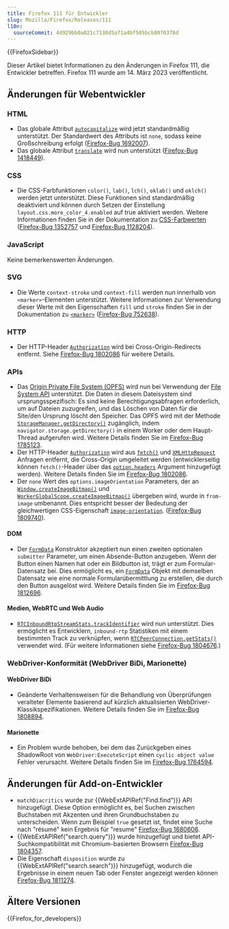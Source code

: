 ```yaml
---
title: Firefox 111 für Entwickler
slug: Mozilla/Firefox/Releases/111
l10n:
  sourceCommit: 4d929bb0a021c7130d5a71a4bf505bcb8070378d
---
```


{{FirefoxSidebar}}

Dieser Artikel bietet Informationen zu den Änderungen in Firefox 111, die Entwickler betreffen. Firefox 111 wurde am 14. März 2023 veröffentlicht.

## Änderungen für Webentwickler

### HTML

- Das globale Attribut [`autocapitalize`](/de/docs/Web/HTML/Global_attributes/autocapitalize) wird jetzt standardmäßig unterstützt. Der Standardwert des Attributs ist `none`, sodass keine Großschreibung erfolgt ([Firefox-Bug 1692007](https://bugzil.la/1692007)).
- Das globale Attribut [`translate`](/de/docs/Web/HTML/Global_attributes/translate) wird nun unterstützt ([Firefox-Bug 1418449](https://bugzil.la/1418449)).

### CSS

- Die CSS-Farbfunktionen `color()`, `lab()`, `lch()`, `oklab()` und `oklch()` werden jetzt unterstützt.
  Diese Funktionen sind standardmäßig deaktiviert und können durch Setzen der Einstellung `layout.css.more_color_4.enabled` auf true aktiviert werden.
  Weitere Informationen finden Sie in der Dokumentation zu [CSS-Farbwerten](/de/docs/Web/CSS/color_value) ([Firefox-Bug 1352757](https://bugzil.la/1352757) und [Firefox-Bug 1128204](https://bugzil.la/1128204)).

### JavaScript

Keine bemerkenswerten Änderungen.

### SVG

- Die Werte `context-stroke` und `context-fill` werden nun innerhalb von `<marker>`-Elementen unterstützt.
  Weitere Informationen zur Verwendung dieser Werte mit den Eigenschaften `fill` und `stroke` finden Sie in der Dokumentation zu [`<marker>`](/de/docs/Web/SVG/Element/marker) ([Firefox-Bug 752638](https://bugzil.la/752638)).

### HTTP

- Der HTTP-Header [`Authorization`](/de/docs/Web/HTTP/Reference/Headers/Authorization) wird bei Cross-Origin-Redirects entfernt.
  Siehe [Firefox-Bug 1802086](https://bugzil.la/1802086) für weitere Details.

### APIs

- Das [Origin Private File System (OPFS)](/de/docs/Web/API/File_System_API/Origin_private_file_system) wird nun bei Verwendung der [File System API](/de/docs/Web/API/File_System_API) unterstützt.
  Die Daten in diesem Dateisystem sind ursprungsspezifisch: Es sind keine Berechtigungsabfragen erforderlich, um auf Dateien zuzugreifen, und das Löschen von Daten für die Site/den Ursprung löscht den Speicher.
  Das OPFS wird mit der Methode [`StorageManager.getDirectory()`](/de/docs/Web/API/StorageManager/getDirectory) zugänglich, indem `navigator.storage.getDirectory()` in einem Worker oder dem Haupt-Thread aufgerufen wird.
  Weitere Details finden Sie im [Firefox-Bug 1785123](https://bugzil.la/1785123).
- Der HTTP-Header [`Authorization`](/de/docs/Web/HTTP/Reference/Headers/Authorization) wird aus [`fetch()`](/de/docs/Web/API/Window/fetch) und [`XMLHttpRequest`](/de/docs/Web/API/XMLHttpRequest) Anfragen entfernt, die Cross-Origin umgeleitet werden (entwicklerseitig können `fetch()`-Header über das [`option.headers`](/de/docs/Web/API/Window/fetch#headers) Argument hinzugefügt werden).
  Weitere Details finden Sie im [Firefox-Bug 1802086](https://bugzil.la/1802086).
- Der `none` Wert des `options.imageOrientation` Parameters, der an [`Window.createImageBitmap()`](/de/docs/Web/API/Window/createImageBitmap) und [`WorkerGlobalScope.createImageBitmap()`](/de/docs/Web/API/WorkerGlobalScope/createImageBitmap) übergeben wird, wurde in `from-image` umbenannt.
  Dies entspricht besser der Bedeutung der gleichwertigen CSS-Eigenschaft [`image-orientation`](/de/docs/Web/CSS/image-orientation). ([Firefox-Bug 1809740](https://bugzil.la/1809740)).

#### DOM

- Der [`FormData`](/de/docs/Web/API/FormData) Konstruktor akzeptiert nun einen zweiten optionalen `submitter` Parameter, um einen Absende-Button anzugeben. Wenn der Button einen Namen hat oder ein Bildbutton ist, trägt er zum Formular-Datensatz bei. Dies ermöglicht es, ein [`FormData`](/de/docs/Web/API/FormData) Objekt mit demselben Datensatz wie eine normale Formularübermittlung zu erstellen, die durch den Button ausgelöst wird. Weitere Details finden Sie im [Firefox-Bug 1812696](https://bugzil.la/1812696).

#### Medien, WebRTC und Web Audio

- [`RTCInboundRtpStreamStats.trackIdentifier`](/de/docs/Web/API/RTCInboundRtpStreamStats#trackidentifier) wird nun unterstützt.
  Dies ermöglicht es Entwicklern, `inbound-rtp` Statistiken mit einem bestimmten Track zu verknüpfen, wenn [`RTCPeerConnection.getStats()`](/de/docs/Web/API/RTCPeerConnection/getStats) verwendet wird.
  (Für weitere Informationen siehe [Firefox-Bug 1804676](https://bugzil.la/1804676).)

### WebDriver-Konformität (WebDriver BiDi, Marionette)

#### WebDriver BiDi

- Geänderte Verhaltensweisen für die Behandlung von Überprüfungen veralteter Elemente basierend auf kürzlich aktualisierten WebDriver-Klassikspezifikationen. Weitere Details finden Sie im [Firefox-Bug 1808894](https://bugzil.la/1808894).

#### Marionette

- Ein Problem wurde behoben, bei dem das Zurückgeben eines ShadowRoot von `WebDriver:ExecuteScript` einen `cyclic object value` Fehler verursacht. Weitere Details finden Sie im [Firefox-Bug 1764594](https://bugzil.la/1764594).

## Änderungen für Add-on-Entwickler

- `matchDiacritics` wurde zur {{WebExtAPIRef("Find.find")}} API hinzugefügt. Diese Option ermöglicht es, bei Suchen zwischen Buchstaben mit Akzenten und ihren Grundbuchstaben zu unterscheiden. Wenn zum Beispiel `true` gesetzt ist, findet eine Suche nach "résumé" kein Ergebnis für "resume" [Firefox-Bug 1680606](https://bugzil.la/1680606).
- {{WebExtAPIRef("search.query")}} wurde hinzugefügt und bietet API-Suchkompatibilität mit Chromium-basierten Browsern [Firefox-Bug 1804357](https://bugzil.la/1804357).
- Die Eigenschaft `disposition` wurde zu {{WebExtAPIRef("search.search")}} hinzugefügt, wodurch die Ergebnisse in einem neuen Tab oder Fenster angezeigt werden können [Firefox-Bug 1811274](https://bugzil.la/1811274).

## Ältere Versionen

{{Firefox_for_developers}}
